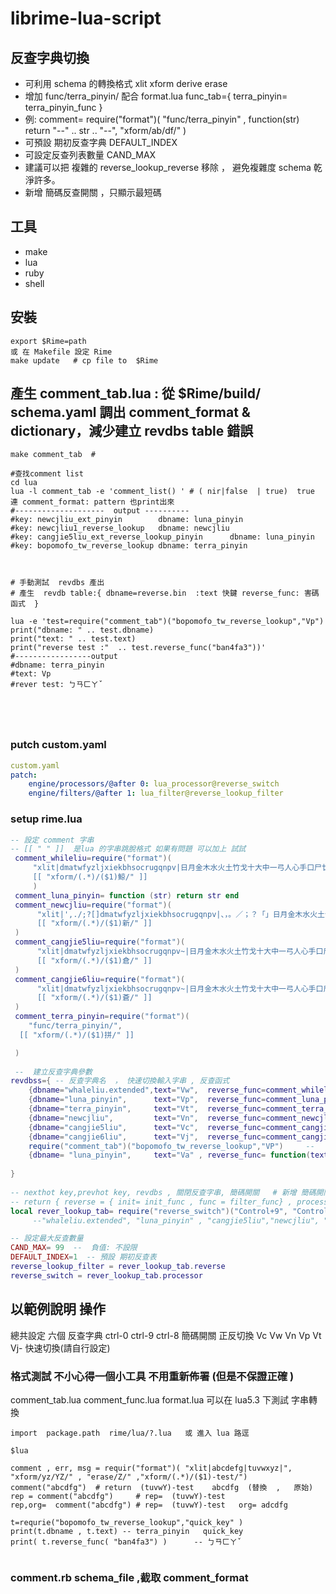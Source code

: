 # librime-lua-script

## 反查字典切換

* 可利用 schema 的轉換格式 xlit xform  derive erase 
* 增加   func/terra_pinyin/  配合 format.lua func_tab={ terra_pinyin= terra_pinyin_func } 
* 例:    comment= require("format")( "func/terra_pinyin" , function(str) return "--" .. str .. "--", "xform/ab/df/" )
* 可預設 期初反查字典 DEFAULT_INDEX
* 可設定反查列表數量  CAND_MAX
* 建議可以把 複雜的 reverse_lookup_reverse 移除 ， 避免複雜度  schema 乾淨許多。
* 新增 簡碼反查開關 ，只顯示最短碼 

## 工具
   * make
   * lua
   * ruby  
   * shell 
   
## 安裝
```
export $Rime=path
或 在 Makefile 設定 Rime 
make update   # cp file to  $Rime 

```
## 產生 comment_tab.lua : 從 $Rime/build/ schema.yaml 調出  comment_format & dictionary，減少建立 revdbs table 錯誤
```
make comment_tab  # 

#查找comment list 
cd lua
lua -l comment_tab -e 'comment_list() ' # ( nir|false  | true)  true 連 comment_format: pattern 也print出來
#--------------------  output ----------
#key: newcjliu_ext_pinyin        dbname: luna_pinyin
#key: newcjliu1_reverse_lookup   dbname: newcjliu
#key: cangjie5liu_ext_reverse_lookup_pinyin      dbname: luna_pinyin
#key: bopomofo_tw_reverse_lookup dbname: terra_pinyin



# 手動測試  revdbs 產出   
# 產生  revdb table:{ dbname=reverse.bin  :text 快鍵 reverse_func: 害碼函式  }

lua -e 'test=require("comment_tab")("bopomofo_tw_reverse_lookup","Vp") 
print("dbname: " .. test.dbname)
print("text: " .. test.text)
print("reverse test :"  .. test.reverse_func("ban4fa3"))'
#-----------------output 
#dbname: terra_pinyin
#text: Vp
#rever test: ㄅㄢㄈㄚˇ





```
### putch custom.yaml
```yaml 
custom.yaml 
patch:  
    engine/processors/@after 0: lua_processor@reverse_switch
    engine/filters/@after 1: lua_filter@reverse_lookup_filter

```




### setup rime.lua
```lua
-- 設定 comment 字串 
-- [[ " " ]]  是lua 的字串跳脫格式 如果有問題 可以加上 試試 
 comment_whileliu=require("format")(
     "xlit|dmatwfyzljxiekbhsocrugqnpv|日月金木水火土竹戈十大中一弓人心手口尸廿山女田糸卜魚|",
     [[ "xform/(.*)/($1)鯨/" ]]
     )
 comment_luna_pinyin= function (str) return str end
 comment_newcjliu=require("format")(
      "xlit|',./;?[]dmatwfyzljxiekbhsocrugqnpv|、，。／；？「」日月金木水火土竹戈十大中一弓人心手口尸廿山女田難卜言|",
      [[ "xform/(.*)/($1)新/" ]]  
 )
 comment_cangjie5liu=require("format")(
      "xlit|dmatwfyzljxiekbhsocrugqnpv~|日月金木水火土竹戈十大中一弓人心手口尸廿山女田難卜符～|",
      [[ "xform/(.*)/($1)倉/" ]]
 )
 comment_cangjie6liu=require("format")(
      "xlit|dmatwfyzljxiekbhsocrugqnpv~|日月金木水火土竹戈十大中一弓人心手口尸廿山女田難卜符～|",
      [[ "xform/(.*)/($1)蒼/" ]]
 )
 comment_terra_pinyin=require("format")(
    "func/terra_pinyin/",
  [[ "xform/(.*)/($1)拼/" ]]

 )
 
 --  建立反查字典參數
revdbss={ -- 反查字典名  ， 快速切換輸入字串 , 反查函式
    {dbname="whaleliu.extended",text="Vw",  reverse_func=comment_whileliu },
    {dbname="luna_pinyin",      text="Vp",  reverse_func=comment_luna_pinyin },
    {dbname="terra_pinyin",     text="Vt",  reverse_func=comment_terra_pinyin},
    {dbname="newcjliu",         text="Vn",  reverse_func=comment_newcjliu },
    {dbname="cangjie5liu",      text="Vc",  reverse_func=comment_cangjie5liu },
    {dbname="cangjie6liu",      text="Vj",  reverse_func=comment_cangjie6liu },    --  {db= "terre_pinyin" }    表  沒有快碼
    require("comment_tab")("bopomofo_tw_reverse_lookup","VP")     --    這樣 也可以 調出 一個反查表
    {dbname= "luna_pinyin",     text="Va" , reverse_func= function(text) return "("..text..")",text end } #  
    
}
 
-- nexthot key,prevhot key, revdbs , 關閉反查字串, 簡碼開關   # 新增 簡碼開關 (應該對 table_translator 有用)
-- return { reverse = { init= init_func , func = filter_func} , processor= processor_func }
local rever_lookup_tab= require("reverse_switch")("Control+9", "Control+8",revdbss ,"V-","Control+0")
     --"whaleliu.extended", "luna_pinyin" , "cangjie5liu","newcjliu", "cangjie6liu")

-- 設定最大反查數量
CAND_MAX= 99  --  負值: 不設限
DEFAULT_INDEX=1  -- 預設 期初反查表
reverse_lookup_filter = rever_lookup_tab.reverse
reverse_switch = rever_lookup_tab.processor
```


## 以範例說明 操作

總共設定 六個 反查字典 
ctrl-0 ctrl-9 ctrl-8  簡碼開關  正反切換  Vc Vw Vn Vp Vt Vj- 快速切換(請自行設定)

### 格式測試    不小心得一個小工具  不用重新佈署 (但是不保證正確 )
  comment_tab.lua  comment_func.lua  format.lua 可以在 lua5.3 下測試 字串轉換 
  

```
import  package.path  rime/lua/?.lua   或 進入 lua 路逕 

$lua

comment , err, msg = requir("format")( "xlit|abcdefg|tuvwxyz|", "xform/yz/YZ/" , "erase/Z/" ,"xform/(.*)/($1)-test/")
comment("abcdfg")  # return  (tuvwY)-test    abcdfg  (替換  ,   原始)
rep = comment("abcdfg")     # rep=  (tuvwY)-test
rep,org=  comment("abcdfg") # rep=  (tuvwY)-test   org= adcdfg

t=requrie("bopomofo_tw_reverse_lookup","quick_key" )
print(t.dbname , t.text) -- terra_pinyin   quick_key
print( t.reverse_func( "ban4fa3") )      -- ㄅㄢㄈㄚˇ


```
### comment.rb schema_file  ,截取 comment_format 


